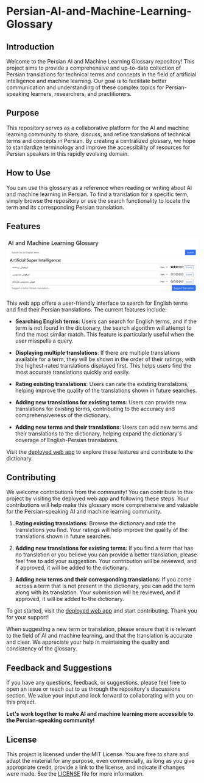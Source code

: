 # Persian-AI-and-Machine-Learning-Glossary

## Introduction

Welcome to the Persian AI and Machine Learning Glossary repository! This project aims to provide a comprehensive and up-to-date collection of Persian translations for technical terms and concepts in the field of artificial intelligence and machine learning. Our goal is to facilitate better communication and understanding of these complex topics for Persian-speaking learners, researchers, and practitioners.

## Purpose

This repository serves as a collaborative platform for the AI and machine learning community to share, discuss, and refine translations of technical terms and concepts in Persian. By creating a centralized glossary, we hope to standardize terminology and improve the accessibility of resources for Persian speakers in this rapidly evolving domain.

## How to Use

You can use this glossary as a reference when reading or writing about AI and machine learning in Persian. To find a translation for a specific term, simply browse the repository or use the search functionality to locate the term and its corresponding Persian translation.

## Features

![Screenshot](images/Screenshot.jpg)

This web app offers a user-friendly interface to search for English terms and find their Persian translations. The current features include:

- **Searching English terms**: Users can search for English terms, and if the term is not found in the dictionary, the search algorithm will attempt to find the most similar match. This feature is particularly useful when the user misspells a query.

- **Displaying multiple translations**: If there are multiple translations available for a term, they will be shown in the order of their ratings, with the highest-rated translations displayed first. This helps users find the most accurate translations quickly and easily.

- **Rating existing translations**: Users can rate the existing translations, helping improve the quality of the translations shown in future searches.

- **Adding new translations for existing terms**: Users can provide new translations for existing terms, contributing to the accuracy and comprehensiveness of the dictionary.

- **Adding new terms and their translations**: Users can add new terms and their translations to the dictionary, helping expand the dictionary's coverage of English-Persian translations.

Visit the [deployed web app](your_web_app_link_here) to explore these features and contribute to the dictionary.


## Contributing

We welcome contributions from the community! You can contribute to this project by visiting the deployed web app and following these steps. Your contributions will help make this glossary more comprehensive and valuable for the Persian-speaking AI and machine learning community.

1. **Rating existing translations**: Browse the dictionary and rate the translations you find. Your ratings will help improve the quality of the translations shown in future searches.

2. **Adding new translations for existing terms**: If you find a term that has no translation or you believe you can provide a better translation, please feel free to add your suggestion. Your contribution will be reviewed, and if approved, it will be added to the dictionary.

3. **Adding new terms and their corresponding translations**: If you come across a term that is not present in the dictionary, you can add the term along with its translation. Your submission will be reviewed, and if approved, it will be added to the dictionary.

To get started, visit the [deployed web app](your_web_app_link_here) and start contributing. Thank you for your support!

When suggesting a new term or translation, please ensure that it is relevant to the field of AI and machine learning, and that the translation is accurate and clear. We appreciate your help in maintaining the quality and consistency of the glossary.

## Feedback and Suggestions

If you have any questions, feedback, or suggestions, please feel free to open an issue or reach out to us through the repository's discussions section. We value your input and look forward to collaborating with you on this project.

**Let's work together to make AI and machine learning more accessible to the Persian-speaking community!**

## License

This project is licensed under the MIT License. You are free to share and adapt the material for any purpose, even commercially, as long as you give appropriate credit, provide a link to the license, and indicate if changes were made. See the [LICENSE](LICENSE) file for more information.
